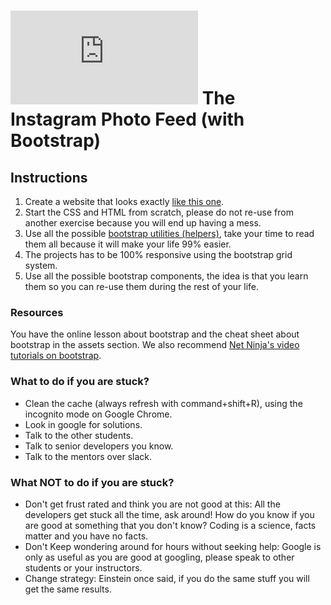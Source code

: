# ![alt text](https://assets.breatheco.de/apis/img/images.php?blob&random&cat=icon&tags=breathecode,32) The Instagram Photo Feed (with Bootstrap)

## Instructions

1. Create a website that looks exactly [like this one](https://projects.breatheco.de/p/css/junior/bootstrap/instagram-feed-bootstrap/preview.gif).
2. Start the CSS and HTML from scratch, please do not re-use from another exercise because you will end up having a mess.
3. Use all the possible [bootstrap utilities (helpers)](https://getbootstrap.com/docs/4.1/utilities), take your time to read them all because it will make your life 99% easier.
4. The projects has to be 100% responsive using the bootstrap grid system.
5. Use all the possible bootstrap components, the idea is that you learn them so you can re-use them during the rest of your life.

### Resources

You have the online lesson about bootstrap and the cheat sheet about bootstrap in the assets section. We also recommend [Net Ninja's video tutorials on bootstrap](https://www.youtube.com/watch?v=QAgrHLtG1Yk).

### What to do if you are stuck?

- Clean the cache (always refresh with command+shift+R), using the incognito mode on Google Chrome. 
- Look in google for solutions. 
- Talk to the other students. 
- Talk to senior developers you know. 
- Talk to the mentors over slack.

### What **NOT** to do if you are stuck?

- Don't get frust rated and think you are not good at this: All the developers get stuck all the time, ask around! How do you know if you are good at something that you don't know? 
Coding is a science, facts matter and you have no facts. 
- Don't Keep wondering around for hours without seeking help: Google is only as useful as you are good at googling, please speak to other students or your instructors. 
- Change strategy: Einstein once said, if you do the same stuff you will get the same results.
